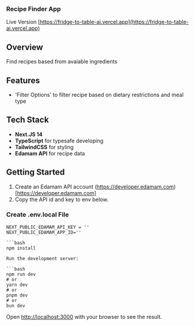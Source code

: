 ### Recipe Finder App

Live Version [https://fridge-to-table-ai.vercel.app](https://fridge-to-table-ai.vercel.app)

## Overview

Find recipes based from avaiable ingredients

## Features

- 'Filter Options' to filter recipe based on dietary restrictions and meal type

## Tech Stack

- **Next.JS 14**
- **TypeScript** for typesafe developing
- **TailwindCSS** for styling
- **Edamam API** for recipe data

## Getting Started

1. Create an Edamam API account (https://developer.edamam.com) [https://developer.edamam.com]
2. Copy the API id and key to env below.

### Create .env.local File

````
NEXT_PUBLIC_EDAMAM_API_KEY = ''
NEXT_PUBLIC_EDAMAM_APP_ID=''

```bash
npm install

Run the development server:

```bash
npm run dev
# or
yarn dev
# or
pnpm dev
# or
bun dev
````

Open [http://localhost:3000](http://localhost:3000) with your browser to see the result.
